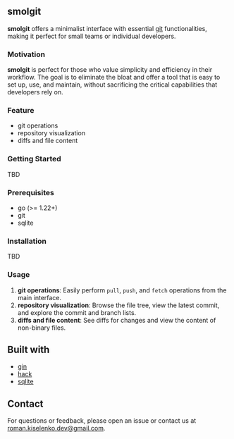 ## smolgit

**smolgit** offers a minimalist interface with essential [git](https://git-scm.com/) functionalities, making it perfect for small teams or individual developers.

### Motivation
**smolgit** is perfect for those who value simplicity and efficiency in their workflow. The goal is to eliminate the bloat and offer a tool that is easy to set up, use, and maintain, without sacrificing the critical capabilities that developers rely on.

### Feature

 - git operations
 - repository visualization
 - diffs and file content

### Getting Started

TBD

### Prerequisites

- go (>= 1.22+)
- git
- sqlite

### Installation

TBD

### Usage

1. **git operations**: Easily perform `pull`, `push`, and `fetch` operations from the main interface.
2. **repository visualization**: Browse the file tree, view the latest commit, and explore the commit and branch lists.
3. **diffs and file content**: See diffs for changes and view the content of non-binary files.

## Built with

- [gin](https://github.com/gin-gonic/gin)
- [hack](https://hackcss.egoist.dev/)
- [sqlite](https://www.sqlite.org/)

## Contact

For questions or feedback, please open an issue or contact us at [roman.kiselenko.dev@gmail.com](roman.kiselenko.dev@gmail.com).
